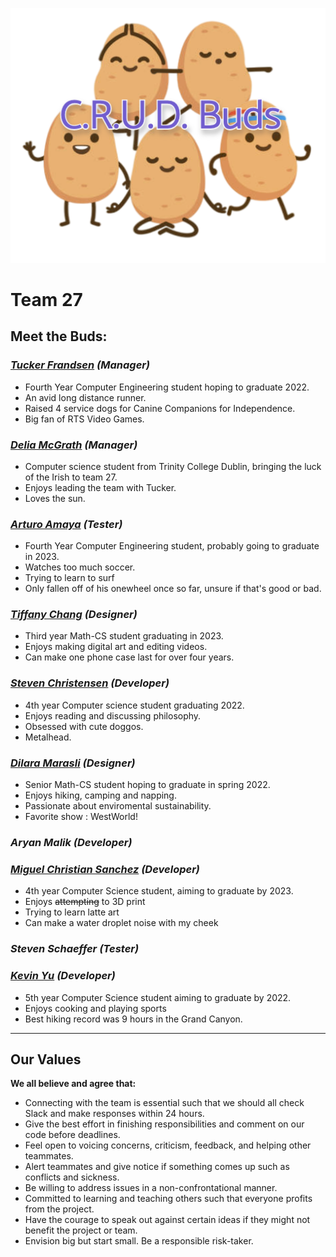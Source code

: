 ![image](branding/mascot/mascotsWithLogo.png)

# Team 27
## **Meet the Buds:**

### *[Tucker Frandsen](https://tuckerfrandsen.github.io/CSE110-Lab1/) (Manager)*
- Fourth Year Computer Engineering student hoping to graduate 2022.
- An avid long distance runner.
- Raised 4 service dogs for Canine Companions for Independence.
- Big fan of RTS Video Games.

### *[Delia McGrath](https://dmcgrath19.github.io/CSE110_Lab1/) (Manager)*
- Computer science student from Trinity College Dublin, bringing the luck of the Irish to team 27.
- Enjoys leading the team with Tucker.
- Loves the sun.

### *[Arturo Amaya](https://arturoamaya.github.io/CSE110Lab1/) (Tester)*
- Fourth Year Computer Engineering student, probably going to graduate in 2023.
- Watches too much soccer.
- Trying to learn to surf
- Only fallen off of his onewheel once so far, unsure if that's good or bad.

### *[Tiffany Chang](https://tiffkchang.github.io/CSE-110-Lab-Week-1/) (Designer)*
- Third year Math-CS student graduating in 2023.
- Enjoys making digital art and editing videos.
- Can make one phone case last for over four years.

### *[Steven Christensen](https://steven-christensen.github.io/GitHub-Pages/) (Developer)*
- 4th year Computer science student graduating 2022.
- Enjoys reading and discussing philosophy.
- Obsessed with cute doggos.
- Metalhead.

### *[Dilara Marasli](https://dmarasli.github.io/CSE110-GitHubPages/#interests) (Designer)*
- Senior Math-CS student hoping to graduate in spring 2022.
- Enjoys hiking, camping and napping.
- Passionate about enviromental sustainability.
- Favorite show : WestWorld!

### *Aryan Malik (Developer)*

### *[Miguel Christian Sanchez](https://mlgi.github.io/) (Developer)*
- 4th year Computer Science student, aiming to graduate by 2023.
- Enjoys ~~attempting~~ to 3D print
- Trying to learn latte art
- Can make a water droplet noise with my cheek

### *Steven Schaeffer (Tester)*

### *[Kevin Yu](https://ctyuucsdedu.github.io/110-Lab1/) (Developer)*
- 5th year Computer Science student aiming to graduate by 2022.
- Enjoys cooking and playing sports
- Best hiking record was 9 hours in the Grand Canyon.

<hr /> <!---Separating the value section-->

## **Our Values**

**We all believe and agree that:**
* Connecting with the team is essential such that we should all check Slack and make responses within 24 hours.
* Give the best effort in finishing responsibilities and comment on our code before deadlines.
* Feel open to voicing concerns, criticism, feedback, and helping other teammates.
* Alert teammates and give notice if something comes up such as conflicts and sickness.
* Be willing to address issues in a non-confrontational manner.
* Committed to learning and teaching others such that everyone profits from the project.
* Have the courage to speak out against certain ideas if they might not benefit the project or team.
* Envision big but start small. Be a responsible risk-taker.
